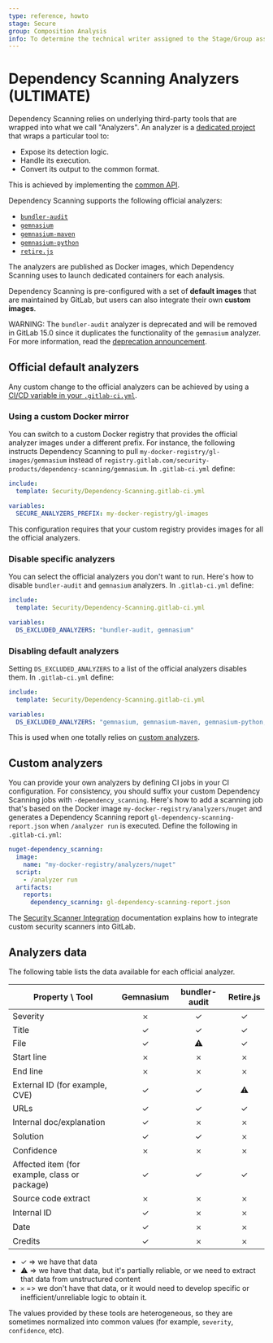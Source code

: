 ```yaml
---
type: reference, howto
stage: Secure
group: Composition Analysis
info: To determine the technical writer assigned to the Stage/Group associated with this page, see https://about.gitlab.com/handbook/engineering/ux/technical-writing/#assignments
---
```


# Dependency Scanning Analyzers **(ULTIMATE)**

Dependency Scanning relies on underlying third-party tools that are wrapped into
what we call "Analyzers". An analyzer is a
[dedicated project](https://gitlab.com/gitlab-org/security-products/analyzers)
that wraps a particular tool to:

- Expose its detection logic.
- Handle its execution.
- Convert its output to the common format.

This is achieved by implementing the [common API](https://gitlab.com/gitlab-org/security-products/analyzers/common).

Dependency Scanning supports the following official analyzers:

- [`bundler-audit`](https://gitlab.com/gitlab-org/security-products/analyzers/bundler-audit)
- [`gemnasium`](https://gitlab.com/gitlab-org/security-products/analyzers/gemnasium)
- [`gemnasium-maven`](https://gitlab.com/gitlab-org/security-products/analyzers/gemnasium-maven)
- [`gemnasium-python`](https://gitlab.com/gitlab-org/security-products/analyzers/gemnasium-python)
- [`retire.js`](https://gitlab.com/gitlab-org/security-products/analyzers/retire.js)

The analyzers are published as Docker images, which Dependency Scanning uses
to launch dedicated containers for each analysis.

Dependency Scanning is pre-configured with a set of **default images** that are
maintained by GitLab, but users can also integrate their own **custom images**.

WARNING:
The `bundler-audit` analyzer is deprecated and will be removed in GitLab 15.0 since it duplicates the functionality of the `gemnasium` analyzer. For more information, read the [deprecation announcement](../../../update/deprecations.md#bundler-audit-dependency-scanning-tool).

## Official default analyzers

Any custom change to the official analyzers can be achieved by using a
[CI/CD variable in your `.gitlab-ci.yml`](index.md#customizing-the-dependency-scanning-settings).

### Using a custom Docker mirror

You can switch to a custom Docker registry that provides the official analyzer
images under a different prefix. For instance, the following instructs Dependency
Scanning to pull `my-docker-registry/gl-images/gemnasium`
instead of `registry.gitlab.com/security-products/dependency-scanning/gemnasium`.
In `.gitlab-ci.yml` define:

```yaml
include:
  template: Security/Dependency-Scanning.gitlab-ci.yml

variables:
  SECURE_ANALYZERS_PREFIX: my-docker-registry/gl-images
```

This configuration requires that your custom registry provides images for all
the official analyzers.

### Disable specific analyzers

You can select the official analyzers you don't want to run. Here's how to disable
`bundler-audit` and `gemnasium` analyzers.
In `.gitlab-ci.yml` define:

```yaml
include:
  template: Security/Dependency-Scanning.gitlab-ci.yml

variables:
  DS_EXCLUDED_ANALYZERS: "bundler-audit, gemnasium"
```

### Disabling default analyzers

Setting `DS_EXCLUDED_ANALYZERS` to a list of the official analyzers disables them.
In `.gitlab-ci.yml` define:

```yaml
include:
  template: Security/Dependency-Scanning.gitlab-ci.yml

variables:
  DS_EXCLUDED_ANALYZERS: "gemnasium, gemnasium-maven, gemnasium-python, bundler-audit, retire.js"
```

This is used when one totally relies on [custom analyzers](#custom-analyzers).

## Custom analyzers

You can provide your own analyzers by
defining CI jobs in your CI configuration. For consistency, you should suffix your custom Dependency
Scanning jobs with `-dependency_scanning`. Here's how to add a scanning job that's based on the
Docker image `my-docker-registry/analyzers/nuget` and generates a Dependency Scanning report
`gl-dependency-scanning-report.json` when `/analyzer run` is executed. Define the following in
`.gitlab-ci.yml`:

```yaml
nuget-dependency_scanning:
  image:
    name: "my-docker-registry/analyzers/nuget"
  script:
    - /analyzer run
  artifacts:
    reports:
      dependency_scanning: gl-dependency-scanning-report.json
```

The [Security Scanner Integration](../../../development/integrations/secure.md) documentation explains how to integrate custom security scanners into GitLab.

## Analyzers data

The following table lists the data available for each official analyzer.

| Property \ Tool                       |      Gemnasium     |    bundler-audit   |     Retire.js      |
|---------------------------------------|:------------------:|:------------------:|:------------------:|
| Severity                              | 𐄂                  | ✓                  | ✓                  |
| Title                                 | ✓                  | ✓                  | ✓                  |
| File                                  | ✓                  | ⚠                  | ✓                  |
| Start line                            | 𐄂                  | 𐄂                  | 𐄂                  |
| End line                              | 𐄂                  | 𐄂                  | 𐄂                  |
| External ID (for example, CVE)        | ✓                  | ✓                  | ⚠                  |
| URLs                                  | ✓                  | ✓                  | ✓                  |
| Internal doc/explanation              | ✓                  | 𐄂                  | 𐄂                  |
| Solution                              | ✓                  | ✓                  | 𐄂                  |
| Confidence                            | 𐄂                  | 𐄂                  | 𐄂                  |
| Affected item (for example, class or package) | ✓                  | ✓                  | ✓                  |
| Source code extract                   | 𐄂                  | 𐄂                  | 𐄂                  |
| Internal ID                           | ✓                  | 𐄂                  | 𐄂                  |
| Date                                  | ✓                  | 𐄂                  | 𐄂                  |
| Credits                               | ✓                  | 𐄂                  | 𐄂                  |

- ✓ => we have that data
- ⚠ => we have that data, but it's partially reliable, or we need to extract that data from unstructured content
- 𐄂 => we don't have that data, or it would need to develop specific or inefficient/unreliable logic to obtain it.

The values provided by these tools are heterogeneous, so they are sometimes
normalized into common values (for example, `severity`, `confidence`, etc).

